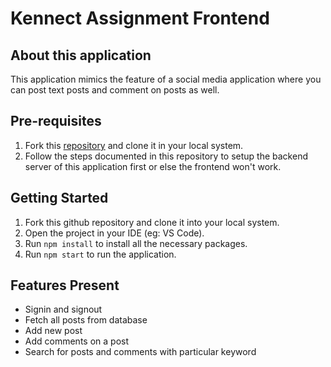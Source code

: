 # Kennect Assignment Frontend

## About this application

This application mimics the feature of a social media application where you can post text posts and comment on posts as well.

## Pre-requisites

1. Fork this [repository](https://github.com/adityajaiswal094/Kennect_Assignment_Backend) and clone it in your local system.
2. Follow the steps documented in this repository to setup the backend server of this application first or else the frontend won't work.

## Getting Started

1. Fork this github repository and clone it into your local system.
2. Open the project in your IDE (eg: VS Code).
3. Run `npm install` to install all the necessary packages.
4. Run `npm start` to run the application.

## Features Present

- Signin and signout
- Fetch all posts from database
- Add new post
- Add comments on a post
- Search for posts and comments with particular keyword
